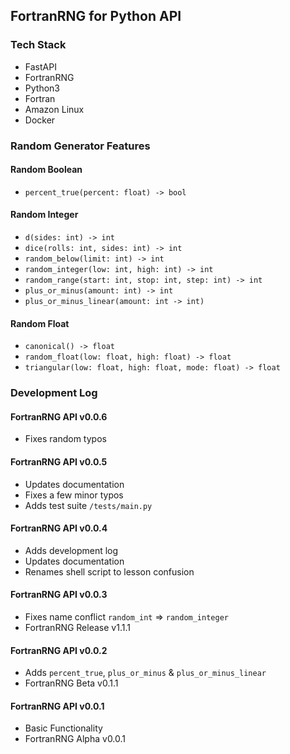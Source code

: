 ## FortranRNG for Python API

### Tech Stack
- FastAPI
- FortranRNG
- Python3
- Fortran
- Amazon Linux
- Docker

### Random Generator Features

#### Random Boolean
- `percent_true(percent: float) -> bool`

#### Random Integer
- `d(sides: int) -> int`
- `dice(rolls: int, sides: int) -> int`
- `random_below(limit: int) -> int`
- `random_integer(low: int, high: int) -> int`
- `random_range(start: int, stop: int, step: int) -> int`
- `plus_or_minus(amount: int) -> int`
- `plus_or_minus_linear(amount: int -> int)`

#### Random Float
- `canonical() -> float`
- `random_float(low: float, high: float) -> float`
- `triangular(low: float, high: float, mode: float) -> float`

### Development Log
#### FortranRNG API v0.0.6
- Fixes random typos

#### FortranRNG API v0.0.5
- Updates documentation
- Fixes a few minor typos
- Adds test suite `/tests/main.py`

#### FortranRNG API v0.0.4
- Adds development log
- Updates documentation
- Renames shell script to lesson confusion

#### FortranRNG API v0.0.3
- Fixes name conflict `random_int` => `random_integer`
- FortranRNG Release v1.1.1

#### FortranRNG API v0.0.2
- Adds `percent_true`, `plus_or_minus` & `plus_or_minus_linear`
- FortranRNG Beta v0.1.1

#### FortranRNG API v0.0.1
- Basic Functionality
- FortranRNG Alpha v0.0.1
